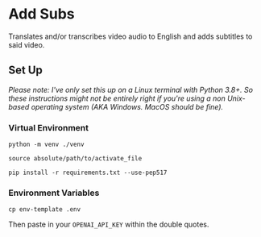 # Add Subs

Translates and/or transcribes video audio to English and adds subtitles to said video. 

## Set Up

_Please note: I've only set this up on a Linux terminal with Python 3.8+. So these instructions might not be entirely right if you're using a non Unix-based operating system (AKA Windows. MacOS should be fine)._

### Virtual Environment
```
python -m venv ./venv

source absolute/path/to/activate_file

pip install -r requirements.txt --use-pep517
```
### Environment Variables
```
cp env-template .env
```
Then paste in your `OPENAI_API_KEY` within the double quotes.
